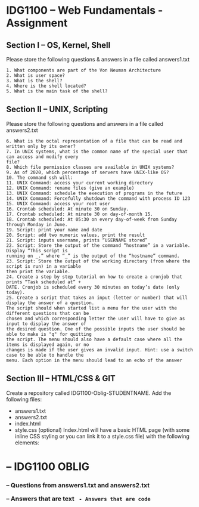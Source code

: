 # IDG1100 – Web Fundamentals - Assignment

## Section I – OS, Kernel, Shell
Please store the following questions & answers in a file called answers1.txt
```
1. What components are part of the Von Neuman Architecture
2. What is user space?
3. What is the shell?
4. Where is the shell located?
5. What is the main task of the shell?
```

## Section II – UNIX, Scripting
Please store the following questions and answers in a file called answers2.txt
```
6. What is the octal representation of a file that can be read and written only by its owner?
7. In UNIX systems, what is the common name of the special user that can access and modify every
file?
8. Which file permission classes are available in UNIX systems?
9. As of 2020, which percentage of servers have UNIX-like OS?
10. The command ssh will:
11. UNIX Command: access your current working directory
12. UNIX Command: rename files (give an example)
13. UNIX Command: schedule the execution of programs in the future
14. UNIX Command: Forcefully shutdown the command with process ID 123
15. UNIX Command: access your root user
16. Crontab scheduled: At minute 30 on Sunday.
17. Crontab scheduled: At minute 30 on day-of-month 15.
18. Crontab scheduled: At 05:30 on every day-of-week from Sunday through Monday in June.
19. Script: print your name and date
20. Script: add two numeric values, print the result
21. Script: inputs username, prints “USERNAME stored”
22. Script: Store the output of the command “hostname” in a variable. Display “This script is
running on _.” where “_” is the output of the “hostname” command.
23. Script: Store the output of the working directory (from where the script is run) in a variable
then print the variable.
24. Create a step by step tutorial on how to create a cronjob that prints “Task scheduled at” +
DATE. Cronjob is scheduled every 30 minutes on today’s date (only today).
25. Create a script that takes an input (letter or number) that will display the answer of a question.
The script should when started list a menu for the user with the different questions that can be
chosen and which corresponding letter the user will have to give as input to display the answer of
the desired question. One of the possible inputs the user should be able to make is "q" for quitting
the script. The menu should also have a default case where all the items is displayed again, or no
changes is made if the user gives an invalid input. Hint: use a switch case to be able to handle the
menu. Each option in the menu should lead to an echo of the answer
```

## Section III – HTML/CSS & GIT
Create a repository called IDG1100-Oblig-STUDENTNAME. Add the following files:
* answers1.txt
* answers2.txt
* index.html
* style.css (optional)
Index.html will have a basic HTML page (with some inline CSS styling or you can link it to a
style.css file) with the following elements:
<H1> – IDG1100 OBLIG
<H3> – Questions from answers1.txt and answers2.txt
<p> – Answers that are text
<code> - Answers that are code
